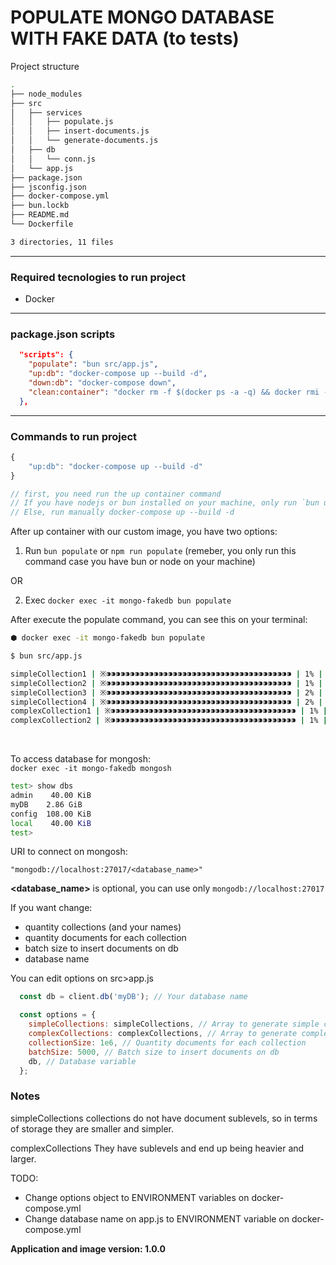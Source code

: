 # POPULATE MONGO DATABASE WITH FAKE DATA (to tests)

Project structure

```bash
.
├── node_modules
├── src
│   ├── services
│   │   ├── populate.js
│   │   ├── insert-documents.js
│   │   └── generate-documents.js
│   ├── db
│   │   └── conn.js
│   └── app.js
├── package.json
├── jsconfig.json
├── docker-compose.yml
├── bun.lockb
├── README.md
└── Dockerfile

3 directories, 11 files
```
---

### Required tecnologies to run project

- Docker

---
### package.json scripts

```json
  "scripts": {
    "populate": "bun src/app.js",
    "up:db": "docker-compose up --build -d",
    "down:db": "docker-compose down",
    "clean:container": "docker rm -f $(docker ps -a -q) && docker rmi -f mongo-pulsar_mongo"
  },

```
---

### Commands to run project


```javascript
{
    "up:db": "docker-compose up --build -d"
}

// first, you need run the up container command
// If you have nodejs or bun installed on your machine, only run `bun up:db` or `npm run up:db`
// Else, run manually docker-compose up --build -d

```

After up container with our custom image, you have two options:

1. Run `bun populate` or `npm run populate` (remeber, you only run this command case you have bun or node on your machine)

OR

2. Exec `docker exec -it mongo-fakedb bun populate`



After execute the populate command, you can see this on your terminal:

```bash
⬢ docker exec -it mongo-fakedb bun populate

$ bun src/app.js

simpleCollection1 | ※⁍⁍⁍⁍⁍⁍⁍⁍⁍⁍⁍⁍⁍⁍⁍⁍⁍⁍⁍⁍⁍⁍⁍⁍⁍⁍⁍⁍⁍⁍⁍⁍⁍⁍⁍⁍⁍⁍⁍ | 1% | 6s | 10000/1000000
simpleCollection2 | ※⁍⁍⁍⁍⁍⁍⁍⁍⁍⁍⁍⁍⁍⁍⁍⁍⁍⁍⁍⁍⁍⁍⁍⁍⁍⁍⁍⁍⁍⁍⁍⁍⁍⁍⁍⁍⁍⁍⁍ | 1% | 5s | 15000/1000000
simpleCollection3 | ※⁍⁍⁍⁍⁍⁍⁍⁍⁍⁍⁍⁍⁍⁍⁍⁍⁍⁍⁍⁍⁍⁍⁍⁍⁍⁍⁍⁍⁍⁍⁍⁍⁍⁍⁍⁍⁍⁍⁍ | 2% | 5s | 25000/1000000
simpleCollection4 | ※⁍⁍⁍⁍⁍⁍⁍⁍⁍⁍⁍⁍⁍⁍⁍⁍⁍⁍⁍⁍⁍⁍⁍⁍⁍⁍⁍⁍⁍⁍⁍⁍⁍⁍⁍⁍⁍⁍⁍ | 2% | 5s | 25000/1000000
complexCollection1 | ※⁍⁍⁍⁍⁍⁍⁍⁍⁍⁍⁍⁍⁍⁍⁍⁍⁍⁍⁍⁍⁍⁍⁍⁍⁍⁍⁍⁍⁍⁍⁍⁍⁍⁍⁍⁍⁍⁍⁍ | 1% | 5s | 10000/1000000
complexCollection2 | ※⁍⁍⁍⁍⁍⁍⁍⁍⁍⁍⁍⁍⁍⁍⁍⁍⁍⁍⁍⁍⁍⁍⁍⁍⁍⁍⁍⁍⁍⁍⁍⁍⁍⁍⁍⁍⁍⁍⁍ | 1% | 5s | 15000/1000000
```

<br>

To access database for mongosh: \
`docker exec -it mongo-fakedb mongosh`

```bash
test> show dbs
admin    40.00 KiB
myDB    2.86 GiB
config  108.00 KiB
local    40.00 KiB
test>
```

URI to connect on mongosh:

`"mongodb://localhost:27017/<database_name>"`

**<database_name>** is optional, you can use only `mongodb://localhost:27017`

If you want change:
- quantity collections (and your names)
- quantity documents for each collection
- batch size to insert documents on db
- database name


You can edit options on src>app.js
```javascript
  const db = client.db('myDB'); // Your database name

  const options = {
    simpleCollections: simpleCollections, // Array to generate simple collections
    complexCollections: complexCollections, // Array to generate complex collections
    collectionSize: 1e6, // Quantity documents for each collection
    batchSize: 5000, // Batch size to insert documents on db
    db, // Database variable
  };
```


### Notes

simpleCollections collections do not have document sublevels, so in terms of storage they are smaller and simpler.

complexCollections
They have sublevels and end up being heavier and larger.

TODO:
 - Change options object to ENVIRONMENT variables on docker-compose.yml
 - Change database name on app.js to ENVIRONMENT variable on docker-compose.yml


**Application and image version: 1.0.0**